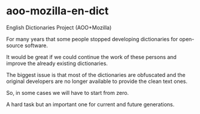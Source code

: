 aoo-mozilla-en-dict
===================

English Dictionaries Project (AOO+Mozilla)

For many years that some people stopped developing dictionaries for open-source software.

It would be great if we could continue the work of these persons and improve the already existing dictionaries.

The biggest issue is that most of the dictionaries are obfuscated and the original developers are no longer available to provide the clean text ones.

So, in some cases we will have to start from zero.

A hard task but an important one for current and future generations.
